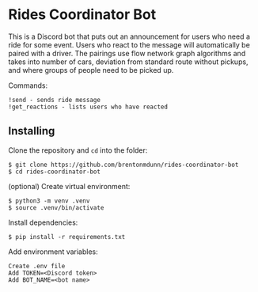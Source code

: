 # Rides Coordinator Bot

This is a Discord bot that puts out an announcement for users who need a ride for some event. Users who react to the message will automatically be paired with a driver. The pairings use flow network graph algorithms and takes into number of cars, deviation from standard route without pickups, and where groups of people need to be picked up.

Commands:
```
!send - sends ride message
!get_reactions - lists users who have reacted
```

## Installing
Clone the repository and `cd` into the folder:
```
$ git clone https://github.com/brentonmdunn/rides-coordinator-bot
$ cd rides-coordinator-bot
```

(optional) Create virtual environment:
```
$ python3 -m venv .venv
$ source .venv/bin/activate
```

Install dependencies:
```
$ pip install -r requirements.txt
```

Add environment variables:
```
Create .env file
Add TOKEN=<Discord token>
Add BOT_NAME=<bot name>
```
